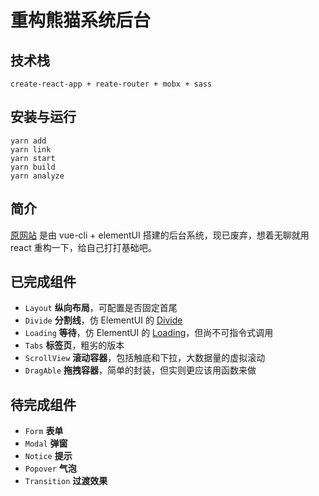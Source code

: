 # 重构熊猫系统后台

## 技术栈

```
create-react-app + reate-router + mobx + sass
```

## 安装与运行

```
yarn add
yarn link
yarn start
yarn build
yarn analyze
```

## 简介

[原网站](http://pstest.dfth.com) 是由 vue-cli + elementUI 搭建的后台系统，现已废弃，想着无聊就用 react 重构一下，给自己打打基础吧。

## 已完成组件

* `Layout` **纵向布局**，可配置是否固定首尾
* `Divide` **分割线**，仿 ElementUI 的 [Divide](https://element.eleme.cn/#/zh-CN/component/divider)
* `Loading` **等待**，仿 ElementUI 的 [Loading](https://element.eleme.cn/#/zh-CN/component/loading)，但尚不可指令式调用
* `Tabs` **标签页**，粗劣的版本
* `ScrollView` **滚动容器**，包括触底和下拉，大数据量的虚拟滚动
* `DragAble` **拖拽容器**，简单的封装，但实则更应该用函数来做

## 待完成组件

* `Form` **表单**
* `Modal` **弹窗**
* `Notice` **提示**
* `Popover` **气泡**
* `Transition` **过渡效果**